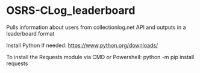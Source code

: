 # OSRS-CLog_leaderboard
Pulls information about users from collectionlog.net API and outputs in a leaderboard format

Install Python if needed:
https://www.python.org/downloads/

To install the Requests module via CMD or Powershell:
python -m pip install requests
